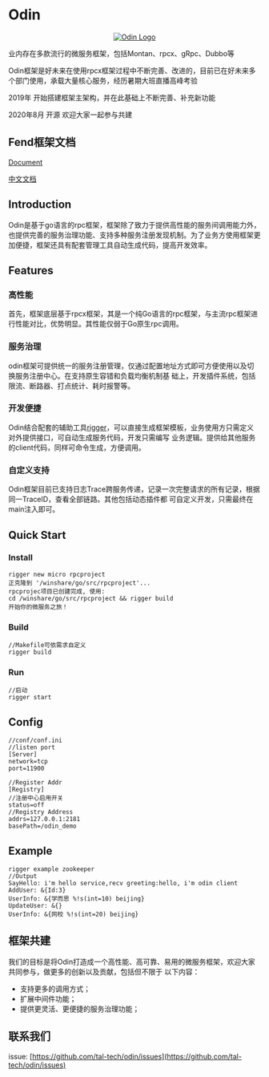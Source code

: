 # Odin

<p align="center">
 <a href="https://tal-tech.github.io/odin-doc/" target="_blank">
     <img src="https://xesftp.oss-cn-beijing.aliyuncs.com/oa/res/odin.jpg?raw=true"  alt="Odin Logo" align=center />
 </a> 
</p>

业内存在多款流行的微服务框架，包括Montan、rpcx、gRpc、Dubbo等

Odin框架是好未来在使用rpcx框架过程中不断完善、改进的，目前已在好未来多个部门使用，承载大量核心服务，经历暑期大班直播高峰考验

2019年 开始搭建框架主架构，并在此基础上不断完善、补充新功能

2020年8月 开源 欢迎大家一起参与共建



## Fend框架文档    

[Document](https://tal-tech.github.io/odin-doc/) 

[中文文档](https://www.yuque.com/tal-tech/odin/readme) 

## Introduction

Odin是基于go语言的rpc框架，框架除了致力于提供高性能的服务间调用能力外，也提供完善的服务治理功能、支持多种服务注册发现机制。为了业务方使用框架更加便捷，框架还具有配套管理工具自动生成代码，提高开发效率。

## Features

### 高性能
首先，框架底层基于rpcx框架，其是一个纯Go语言的rpc框架，与主流rpc框架进行性能对比，优势明显。其性能仅弱于Go原生rpc调用。

### 服务治理
odin框架可提供统一的服务注册管理，仅通过配置地址方式即可方便使用以及切换服务注册中心。在支持原生容错和负载均衡机制基
础上，开发插件系统，包括限流、断路器、打点统计、耗时报警等。

### 开发便捷
Odin结合配套的辅助工具[rigger](http://github.com/tal-tech/rigger)，可以直接生成框架模板，业务使用方只需定义对外提供接口，可自动生成服务代码，开发只需编写
业务逻辑。提供给其他服务的client代码，同样可命令生成，方便调用。

### 自定义支持
Odin框架目前已支持日志Trace跨服务传递，记录一次完整请求的所有记录，根据同一TraceID，查看全部链路。其他包括动态插件都
可自定义开发，只需最终在main注入即可。

## Quick Start

### Install
```
rigger new micro rpcproject
正克隆到 '/winshare/go/src/rpcproject'...
rpcprojec项目已创建完成, 使用:
cd /winshare/go/src/rpcproject && rigger build 
开始你的微服务之旅！
```

### Build
```
//Makefile可依需求自定义
rigger build
```

### Run
```
//启动
rigger start
```

## Config
```
//conf/conf.ini
//listen port
[Server]
network=tcp
port=11900

//Register Addr
[Registry]
//注册中心启用开关
status=off 
//Registry Address
addrs=127.0.0.1:2181
basePath=/odin_demo
```

## Example
```
rigger example zookeeper
//Output
SayHello: i'm hello service,recv greeting:hello, i'm odin client
AddUser: &{Id:3}
UserInfo: &{学而思 %!s(int=10) beijing}
UpdateUser: &{}
UserInfo: &{网校 %!s(int=20) beijing}
```

## 框架共建
我们的目标是将Odin打造成一个高性能、高可靠、易用的微服务框架，欢迎大家共同参与，做更多的创新以及贡献，包括但不限于
以下内容：
* 支持更多的调用方式；
* 扩展中间件功能；
* 提供更灵活、更便捷的服务治理功能；

## 联系我们
issue: [https://github.com/tal-tech/odin/issues](https://github.com/tal-tech/odin/issues)  
